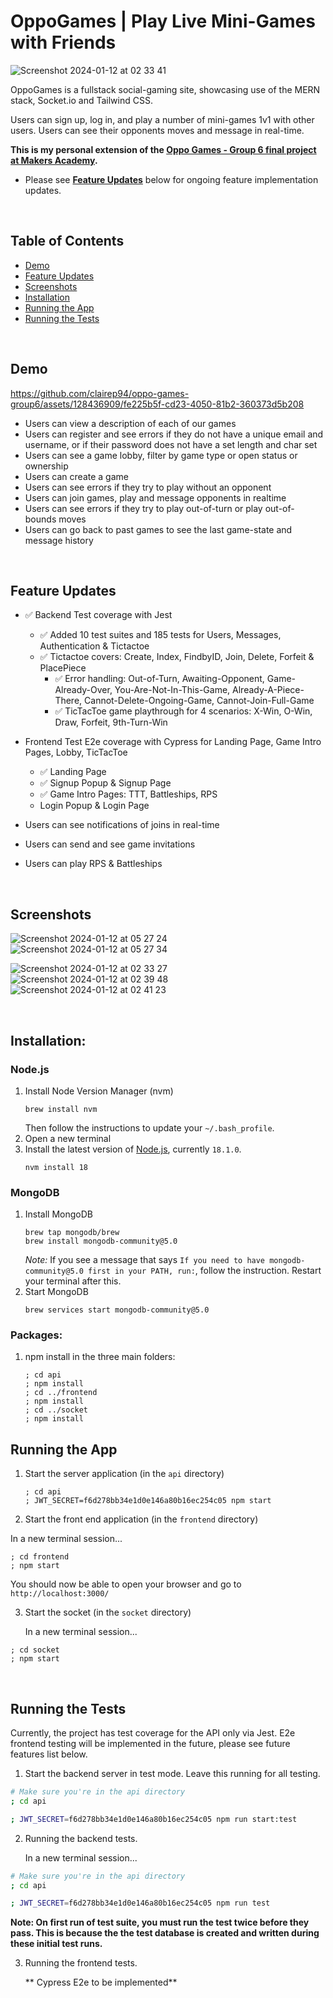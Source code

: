 # OppoGames | Play Live Mini-Games with Friends

![Screenshot 2024-01-12 at 02 33 41](https://github.com/clairep94/fp_team6_battleships/assets/128436909/1bd288a9-7537-4ca7-9165-0f002f89bb73)

OppoGames is a fullstack social-gaming site, showcasing use of the MERN stack, Socket.io and Tailwind CSS.

Users can sign up, log in, and play a number of mini-games 1v1 with other users. Users can see their opponents moves and message in real-time.

**This is my personal extension of the [Oppo Games - Group 6 final project at Makers Academy](https://github.com/clairep94/oppo-games-group6).**
- Please see [**Feature Updates**](#feature-updates) below for ongoing feature implementation updates.

<br>

## Table of Contents

- [Demo](#demo)
- [Feature Updates](#feature-updates)
- [Screenshots](#screenshots)
- [Installation](#installation)
- [Running the App](#running-the-app)
- [Running the Tests](#running-the-tests)

<br>

## Demo

https://github.com/clairep94/oppo-games-group6/assets/128436909/fe225b5f-cd23-4050-81b2-360373d5b208

- Users can view a description of each of our games
- Users can register and see errors if they do not have a unique email and username, or if their password does not have a set length and char set
- Users can see a game lobby, filter by game type or open status or ownership
- Users can create a game
- Users can see errors if they try to play without an opponent
- Users can join games, play and message opponents in realtime
- Users can see errors if they try to play out-of-turn or play out-of-bounds moves
- Users can go back to past games to see the last game-state and message history

<br>

## Feature Updates

- ✅ Backend Test coverage with Jest
  - ✅ Added 10 test suites and 185 tests for Users, Messages, Authentication & Tictactoe
  - ✅ Tictactoe covers: Create, Index, FindbyID, Join, Delete, Forfeit & PlacePiece
    - ✅ Error handling: Out-of-Turn, Awaiting-Opponent, Game-Already-Over, You-Are-Not-In-This-Game, Already-A-Piece-There, Cannot-Delete-Ongoing-Game, Cannot-Join-Full-Game
    - ✅ TicTacToe game playthrough for 4 scenarios: X-Win, O-Win, Draw, Forfeit, 9th-Turn-Win

- Frontend Test E2e coverage with Cypress for Landing Page, Game Intro Pages, Lobby, TicTacToe
  - ✅ Landing Page
  - ✅ Signup Popup & Signup Page
  - ✅ Game Intro Pages: TTT, Battleships, RPS
  - Login Popup & Login Page
    
- Users can see notifications of joins in real-time
- Users can send and see game invitations
- Users can play RPS & Battleships

<br>

## Screenshots

![Screenshot 2024-01-12 at 05 27 24](https://github.com/clairep94/fp_team6_battleships/assets/128436909/ef000121-91e2-40d4-a5ae-e8da95a4dca4)
![Screenshot 2024-01-12 at 05 27 34](https://github.com/clairep94/fp_team6_battleships/assets/128436909/7c1f3a23-fbeb-4e99-8214-46dae82ed911)

![Screenshot 2024-01-12 at 02 33 27](https://github.com/clairep94/fp_team6_battleships/assets/128436909/2bcdacd7-bb84-4a46-8f2e-48f1d63fce17)
![Screenshot 2024-01-12 at 02 39 48](https://github.com/clairep94/fp_team6_battleships/assets/128436909/bf185f59-b0ad-48ed-ab06-33cb96de69e6)
![Screenshot 2024-01-12 at 02 41 23](https://github.com/clairep94/fp_team6_battleships/assets/128436909/230d9fec-a425-4393-9c41-8f31ceefe6c4)

<br>

## Installation:

### Node.js
1. Install Node Version Manager (nvm)
   ```
   brew install nvm
   ```
   Then follow the instructions to update your `~/.bash_profile`.
2. Open a new terminal
3. Install the latest version of [Node.js](https://nodejs.org/en/), currently `18.1.0`.
   ```
   nvm install 18
   ```

### MongoDB
1. Install MongoDB
   ```
   brew tap mongodb/brew
   brew install mongodb-community@5.0
   ```
   *Note:* If you see a message that says `If you need to have mongodb-community@5.0 first in your PATH, run:`, follow the instruction. Restart your terminal after this.
2. Start MongoDB
   ```
   brew services start mongodb-community@5.0
   ```

### Packages:
1. npm install in the three main folders:

   ``` shell
   ; cd api
   ; npm install
   ; cd ../frontend
   ; npm install
   ; cd ../socket
   ; npm install
   ```

## Running the App

1. Start the server application (in the `api` directory)

   ```shell
   ; cd api
   ; JWT_SECRET=f6d278bb34e1d0e146a80b16ec254c05 npm start
   ```

2. Start the front end application (in the `frontend` directory)

  In a new terminal session...

  ```shell
  ; cd frontend
  ; npm start
  ```

You should now be able to open your browser and go to `http://localhost:3000/`

3. Start the socket (in the `socket` directory)

   In a new terminal session...

```shell
; cd socket
; npm start
```

<br>

## Running the Tests

Currently, the project has test coverage for the API only via Jest. E2e frontend testing will be implemented in the future, please see future features list below.

1. Start the backend server in test mode. Leave this running for all testing.

```bash
# Make sure you're in the api directory
; cd api

; JWT_SECRET=f6d278bb34e1d0e146a80b16ec254c05 npm run start:test
```

2. Running the backend tests.

   In a new terminal session...

```bash
# Make sure you're in the api directory
; cd api

; JWT_SECRET=f6d278bb34e1d0e146a80b16ec254c05 npm run test
```
**Note: On first run of test suite, you must run the test twice before they pass. This is because the the test database is created and written during these initial test runs.**


3. Running the frontend tests.

   ** Cypress E2e to be implemented**




<!---

####  Running tests for the frontend

Start the front end in a new terminal session

```bash
# Make sure you're in the frontend directory
; cd frontend

; JWT_SECRET=f6d278bb34e1d0e146a80b16ec254c05 npm start
```

Then run the tests in a new terminal session

```bash
# Make sure you're in the frontend directory
; cd frontend

; JWT_SECRET=f6d278bb34e1d0e146a80b16ec254c05 npm run test
```
--->
